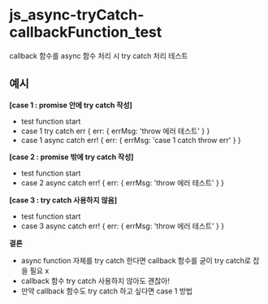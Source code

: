 # js_async-tryCatch-callbackFunction_test
callback 함수를 async 함수 처리 시 try catch 처리 테스트

## 예시
**[case 1 : promise 안에 try catch 작성]**
- test function start
- case 1 try catch err { err: { errMsg: 'throw 에러 테스트' } }
- case 1 async catch err! { err: { errMsg: 'case 1 catch throw err' } } 

**[case 2 : promise 밖에 try catch 작성]**
- test function start
- case 2 async catch err! { err: { errMsg: 'throw 에러 테스트' } } 

**[case 3 : try catch 사용하지 않음]**
- test function start
- case 3 async catch err! { err: { errMsg: 'throw 에러 테스트' } } 

**결론**
  - async function 자체를 try catch 한다면 callback 함수를 굳이 try catch로 잡을 필요 x
  - callback 함수 try catch 사용하지 않아도 괜찮아!
  - 만약 callback 함수도 try catch 하고 싶다면 case 1 방법
